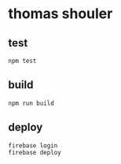 # thomas shouler

## test
```
npm test
```

## build
```
npm run build
```

## deploy
```
firebase login
firebase deploy
```
